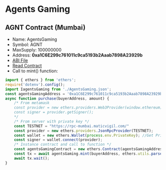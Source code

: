 # Agents Gaming

## AGNT Contract (Mumbai)
- Name: AgentsGaming
- Symbol: AGNT
- MaxSupply: 100000000
- Address: **0xa1C6E299c761011c9ca5193b2Aaab7898A23929b**
- [ABI File](https://github.com/rpmaya/AgentsGaming/blob/main/artifacts/contracts/AgentsGaming.sol/AgentsGaming.json)
- [Read Contract](https://mumbai.polygonscan.com/address/0xa1C6E299c761011c9ca5193b2Aaab7898A23929b#readContract)
- Call to mint() function:
```javascript
import { ethers } from 'ethers';
require('dotenv').config();
import IagentsGaming from './AgentsGaming.json';
const agentsGamingAddress = '0xa1C6E299c761011c9ca5193b2Aaab7898A23929b';
async function purchase(buyerAddress, amount) {
    /* From metamask
    const provider = new ethers.providers.Web3Provider(window.ethereum);
    const signer = provider.getSigner();
    */
    /* From server with private key */
    const TESTNET = "https://rpc-mumbai.maticvigil.com/"
    const provider = new ethers.providers.JsonRpcProvider(TESTNET);
    const wallet = new ethers.Wallet(process.env.PrivateKey); //Get PrivateKey with dotenv (.env: PrivateKey=xxx)
    const signer = wallet.connect(provider);
    /* Instance contract and call to function */
    const agentsGamingContract = new ethers.Contract(agentsGamingAddress, IagentsGaming, signer); 
    const tx = await agentsGaming.mint(buyerAddress, ethers.utils.parseEther(amount)); 
    await tx.wait();
}
```

